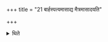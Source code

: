 +++
title = "21 बार्हस्पत्यमासाद्य मैत्रमासादयति"

+++

<details><summary>थिते</summary>

बार्हस्पत्यमासाद्य मैत्रमासादयति २१
</details>
